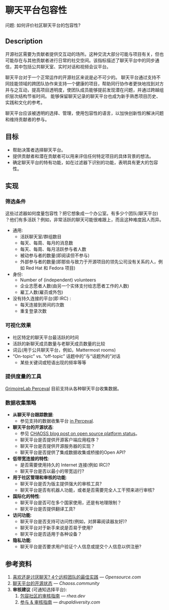 # 聊天平台包容性

问题: 如何评价社区聊天平台的包容性?

## Description

开源社区需要为贡献者提供交互动的场所。这种交流大部分可能与项目有关，但也可能存在与其他贡献者进行日常的社交空间。该指标描述了聊天平台中的同步通信，其中包括公共聊天室、实时对话和视频会议平台。

聊天平台对于一个正常运作的开源社区来说是必不可少的。
聊天平台通过支持不同技能领域的跨团队协作来支持一个健康的项目，帮助同行协作者更快地找到对方并与之互动，提高项目透明度，使团队成员能够提前发现潜在问题，并通过跨越组织层次结构节省时间。
能够保留聊天记录的聊天平台也成为新手熟悉项目历史、实践和文化的参考。

聊天平台应该被透明的选择、管理，使用包容性的语言，以加快创新性的解决问题和维持贡献者的参与。

## 目标

* 帮助决策者选择聊天平台。
* 提供贡献者和潜在贡献者可以用来评估任何特定项目的具体背景的想法。
* 确定聊天平台的特有功能，如在过滤器下识别的功能，表明具有更大的包容性。


## 实现

### 筛选条件

这些过滤器如何度量包容性？把它想象成一个办公室。有多少个团队(聊天平台) ？他们有多活跃？例如，非常活跃的聊天可能很难跟上，而且这种难度因人而异。

* 通用:
  * 活跃聊天室/群组数目
  * 每天、每周、每月的消息数
  * 每天、每周、每月活跃参与者人数
  * 被动参与者的数量(即阅读但不参与)
  * 外部参与者的数量(即那些与致力于开源项目的领先公司没有关系的人，例如 Red Hat 和 Fedora 项目)
* 身份:
  * Number of (independent) volunteers
  * 企业志愿者人数(由另一个实体支付给志愿者工作的人数)
  * 雇工人数(雇员或外包)
* 没有持久连接的平台(即 IRC) :
  * 每天连接到房间的次数
  * 重复登录次数

### 可视化效果

* 社区特定的聊天平台最活跃的时间
* 活跃的新聊天成员数量与老聊天成员数量的比较
* 词云(用于公共聊天平台，例如，Mattermost rooms)
* “On-topic” vs. “off-topic” 话题中的”与“话题外的”对话
  *  某些关键词或短语出现的频率等等

### 提供度量的工具

[GrimoireLab Perceval][1] 目前支持从各种聊天平台收集数据。

### 数据收集策略

* **从聊天平台跟踪数据**:
  * 参见支持的数据收集平台 [in Perceval][1].
* **聊天平台的开源状态**:
  * 参见 [CHAOSS blog post on open source platform status][2]。
  * 聊天平台是否提供开源客户端应用程序？
  * 聊天平台是否提供开源服务器的实现？
  * 聊天平台是否提供了集成数据收集或桥接的Open API?
* **低带宽连接的特性**:
  * 是否需要使用持久的 Internet 连接(例如 IRC)?
  * 聊天平台是否以最小的带宽运行?
* **用于社区管理和审核的功能**:
  * 聊天平台是否为版主提供强大的审核工具?
  * 聊天平台是否有机器人功能，或者是否需要完全人工干预来进行审核?
* **国际化的特性**:
  * 聊天平台是否可在多个国家使用，还是有地理限制？
  * 聊天平台是否提供翻译工具?
* **访问功能**:
  * 聊天平台是否支持可访问性(例如，对屏幕阅读器友好)?
  * 聊天平台对于新手来说是否易于使用?
  * 聊天平台是否适用于各种设备？
* **隐私功能**:
  * 聊天平台是否要求用户验证个人信息或提交个人信息以供注册?


## 参考资料

1. [喜欢还是讨厌聊天? 4个远程团队的最佳实践][3] — _Opensource.com_
1. [聊天平台的开源状态][2] — _Chaoss.community_
1. **审核建议** (可通知选择平台):
	1. [包容社区的审核指南][4] — _rhea.dev_
	1. [参与 & 审核指南][5] — _drupaldiversity.com_


[1]: https://github.com/chaoss/grimoirelab-perceval#usage
[2]: https://chaoss.community/blog-post/2020/12/15/di-metrics-definition/
[3]: https://opensource.com/article/20/4/chat-tools-best-practices
[4]: https://web.archive.org/web/20200522175549/https:///articles/2017-04/Moderation-guidelines
[5]: https://www.drupaldiversity.com/docs/participation-moderation-guidelines
